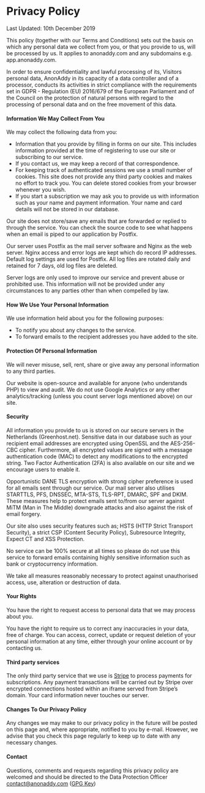 Privacy Policy
==============

Last Updated: 10th December 2019

This policy (together with our Terms and Conditions) sets out the basis on which any personal data we collect from you, or that you provide to us, will be processed by us. It applies to anonaddy.com and any subdomains e.g. app.anonaddy.com.

In order to ensure confidentiality and lawful processing of its, Visitors personal data, AnonAddy in its capacity of a data controller and of a processor, conducts its activities in strict compliance with the requirements set in GDPR - Regulation (EU) 2016/679 of the European Parliament and of the Council on the protection of natural persons with regard to the processing of personal data and on the free movement of this data.

#### **Information We May Collect From You**

We may collect the following data from you:

*   Information that you provide by filling in forms on our site. This includes information provided at the time of registering to use our site or subscribing to our service.
*   If you contact us, we may keep a record of that correspondence.
*   For keeping track of authenticated sessions we use a small number of cookies. This site does not provide any third party cookies and makes no effort to track you. You can delete stored cookies from your browser whenever you wish.
*   If you start a subscription we may ask you to provide us with information such as your name and payment information. Your name and card details will not be stored in our database.

Our site does not store/save any emails that are forwarded or replied to through the service. You can check the source code to see what happens when an email is piped to our application by Postfix.

Our server uses Postfix as the mail server software and Nginx as the web server. Nginx access and error logs are kept which do record IP addresses. Default log settings are used for Postfix. All log files are rotated daily and retained for 7 days, old log files are deleted.

Server logs are only used to improve our service and prevent abuse or prohibited use. This information will not be provided under any circumstances to any parties other than when compelled by law.

#### **How We Use Your Personal Information**

We use information held about you for the following purposes:

*   To notify you about any changes to the service.
*   To forward emails to the recipient addresses you have added to the site.

#### **Protection Of Personal Information**

We will never misuse, sell, rent, share or give away any personal information to any third parties.

Our website is open-source and available for anyone (who understands PHP) to view and audit. We do not use Google Analytics or any other analytics/tracking (unless you count server logs mentioned above) on our site.

#### **Security**

All information you provide to us is stored on our secure servers in the Netherlands (Greenhost.net). Sensitive data in our database such as your recipient email addresses are encrypted using OpenSSL and the AES-256-CBC cipher. Furthermore, all encrypted values are signed with a message authentication code (MAC) to detect any modifications to the encrypted string. Two Factor Authentication (2FA) is also available on our site and we encourage users to enable it.

Opportunistic DANE TLS encryption with strong cipher preference is used for all emails sent through our service. Our mail server also utilises STARTTLS, PFS, DNSSEC, MTA-STS, TLS-RPT, DMARC, SPF and DKIM. These measures help to protect emails sent to/from our server against MiTM (Man in The Middle) downgrade attacks and also against the risk of email forgery.

Our site also uses security features such as; HSTS (HTTP Strict Transport Security), a strict CSP (Content Security Policy), Subresource Integrity, Expect CT and XSS Protection.

No service can be 100% secure at all times so please do not use this service to forward emails containing highly sensitive information such as bank or cryptocurrency information.

We take all measures reasonably necessary to protect against unauthorised access, use, alteration or destruction of data.

#### **Your Rights**

You have the right to request access to personal data that we may process about you.

You have the right to require us to correct any inaccuracies in your data, free of charge. You can access, correct, update or request deletion of your personal information at any time, either through your online account or by contacting us.

#### **Third party services**

The only third party service that we use is [Stripe](https://stripe.com/) to process payments for subscriptions. Any payment transactions will be carried out by Stripe over encrypted connections hosted within an iframe served from Stripe’s domain. Your card information never touches our server.

#### **Changes To Our Privacy Policy**

Any changes we may make to our privacy policy in the future will be posted on this page and, where appropriate, notified to you by e-mail. However, we advise that you check this page regularly to keep up to date with any necessary changes.

#### **Contact**

Questions, comments and requests regarding this privacy policy are welcomed and should be directed to the Data Protection Officer [contact@anonaddy.com](mailto:contact@anonaddy.com) ([GPG Key](https://anonaddy.com/anonaddy-contact-public-key.asc))